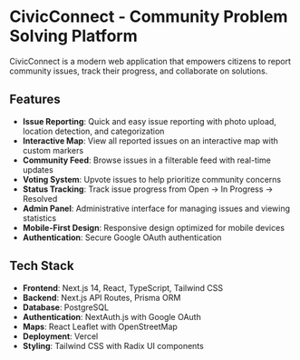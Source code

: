 # CivicConnect - Community Problem Solving Platform

CivicConnect is a modern web application that empowers citizens to report community issues, track their progress, and collaborate on solutions.

## Features

- **Issue Reporting**: Quick and easy issue reporting with photo upload, location detection, and categorization
- **Interactive Map**: View all reported issues on an interactive map with custom markers
- **Community Feed**: Browse issues in a filterable feed with real-time updates
- **Voting System**: Upvote issues to help prioritize community concerns
- **Status Tracking**: Track issue progress from Open → In Progress → Resolved
- **Admin Panel**: Administrative interface for managing issues and viewing statistics
- **Mobile-First Design**: Responsive design optimized for mobile devices
- **Authentication**: Secure Google OAuth authentication

## Tech Stack

- **Frontend**: Next.js 14, React, TypeScript, Tailwind CSS
- **Backend**: Next.js API Routes, Prisma ORM
- **Database**: PostgreSQL
- **Authentication**: NextAuth.js with Google OAuth
- **Maps**: React Leaflet with OpenStreetMap
- **Deployment**: Vercel
- **Styling**: Tailwind CSS with Radix UI components
